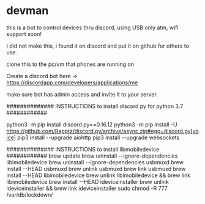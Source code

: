 # devman
this is a bot to control devices thru discord, using USB only atm, wifi support soon!


I did not make this, i found it on discord and put it on github for others to use.

clone this to the pc/vm that phones are running on

Create a discord bot here -> https://discordapp.com/developers/applications/me

make sure bot has admin access and invite it to your server.


############## INSTRUCTIONS to install discord py for python 3.7 ############

python3 -m pip install discord.py==0.16.12
python3 -m pip install -U https://github.com/Rapptz/discord.py/archive/async.zip#egg=discord.py[voice]
pip3 install --upgrade aiohttp
pip3 install --upgrade websockets

############## INSTRUCTIONS to install libmobiledevice ############
brew update
brew uninstall --ignore-dependencies libimobiledevice
brew uninstall --ignore-dependencies usbmuxd
brew install --HEAD usbmuxd
brew unlink usbmuxd
brew link usbmuxd
brew install --HEAD libimobiledevice
brew unlink libimobiledevice && brew link libimobiledevice
brew install --HEAD  ideviceinstaller
brew unlink ideviceinstaller && brew link ideviceinstaller
sudo chmod -R 777 /var/db/lockdown/

